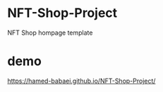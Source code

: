 # NFT-Shop-Project
NFT Shop hompage template

# demo 
https://hamed-babaei.github.io/NFT-Shop-Project/
